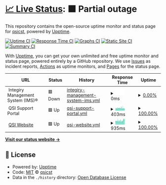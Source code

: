 # [📈 Live Status](https://qsicst.github.io/status): <!--live status--> **🟧 Partial outage**

This repository contains the open-source uptime monitor and status page for [qsicst](https://qsicst.github.io/status), powered by [Upptime](https://github.com/upptime/upptime).

[![Uptime CI](https://github.com/qsicst/status/workflows/Uptime%20CI/badge.svg)](https://github.com/qsicst/status/actions?query=workflow%3A%22Uptime+CI%22)
[![Response Time CI](https://github.com/qsicst/status/workflows/Response%20Time%20CI/badge.svg)](https://github.com/qsicst/status/actions?query=workflow%3A%22Response+Time+CI%22)
[![Graphs CI](https://github.com/qsicst/status/workflows/Graphs%20CI/badge.svg)](https://github.com/qsicst/status/actions?query=workflow%3A%22Graphs+CI%22)
[![Static Site CI](https://github.com/qsicst/status/workflows/Static%20Site%20CI/badge.svg)](https://github.com/qsicst/status/actions?query=workflow%3A%22Static+Site+CI%22)
[![Summary CI](https://github.com/qsicst/status/workflows/Summary%20CI/badge.svg)](https://github.com/qsicst/status/actions?query=workflow%3A%22Summary+CI%22)

With [Upptime](https://upptime.js.org), you can get your own unlimited and free uptime monitor and status page, powered entirely by a GitHub repository. We use [Issues](https://github.com/qsicst/status/issues) as incident reports, [Actions](https://github.com/qsicst/status/actions) as uptime monitors, and [Pages](https://qsicst.github.io/status) for the status page.

<!--start: status pages-->
<!-- This summary is generated by Upptime (https://github.com/upptime/upptime) -->
<!-- Do not edit this manually, your changes will be overwritten -->
<!-- prettier-ignore -->
| URL | Status | History | Response Time | Uptime |
| --- | ------ | ------- | ------------- | ------ |
| <img alt="" src="https://icons.duckduckgo.com/ip3/null.ico" height="13"> Integiry Management System (IMS)® | 🟥 Down | [integiry-management-system-ims.yml](https://github.com/qsicst/status/commits/HEAD/history/integiry-management-system-ims.yml) | <details><summary><img alt="Response time graph" src="./graphs/integiry-management-system-ims/response-time-week.png" height="20"> 0ms</summary><br><a href="https://qsicst.github.io/status/history/integiry-management-system-ims"><img alt="Response time 782" src="https://img.shields.io/endpoint?url=https%3A%2F%2Fraw.githubusercontent.com%2Fqsicst%2Fstatus%2FHEAD%2Fapi%2Fintegiry-management-system-ims%2Fresponse-time.json"></a><br><a href="https://qsicst.github.io/status/history/integiry-management-system-ims"><img alt="24-hour response time 0" src="https://img.shields.io/endpoint?url=https%3A%2F%2Fraw.githubusercontent.com%2Fqsicst%2Fstatus%2FHEAD%2Fapi%2Fintegiry-management-system-ims%2Fresponse-time-day.json"></a><br><a href="https://qsicst.github.io/status/history/integiry-management-system-ims"><img alt="7-day response time 0" src="https://img.shields.io/endpoint?url=https%3A%2F%2Fraw.githubusercontent.com%2Fqsicst%2Fstatus%2FHEAD%2Fapi%2Fintegiry-management-system-ims%2Fresponse-time-week.json"></a><br><a href="https://qsicst.github.io/status/history/integiry-management-system-ims"><img alt="30-day response time 0" src="https://img.shields.io/endpoint?url=https%3A%2F%2Fraw.githubusercontent.com%2Fqsicst%2Fstatus%2FHEAD%2Fapi%2Fintegiry-management-system-ims%2Fresponse-time-month.json"></a><br><a href="https://qsicst.github.io/status/history/integiry-management-system-ims"><img alt="1-year response time 773" src="https://img.shields.io/endpoint?url=https%3A%2F%2Fraw.githubusercontent.com%2Fqsicst%2Fstatus%2FHEAD%2Fapi%2Fintegiry-management-system-ims%2Fresponse-time-year.json"></a></details> | <details><summary><a href="https://qsicst.github.io/status/history/integiry-management-system-ims">0.00%</a></summary><a href="https://qsicst.github.io/status/history/integiry-management-system-ims"><img alt="All-time uptime 93.21%" src="https://img.shields.io/endpoint?url=https%3A%2F%2Fraw.githubusercontent.com%2Fqsicst%2Fstatus%2FHEAD%2Fapi%2Fintegiry-management-system-ims%2Fuptime.json"></a><br><a href="https://qsicst.github.io/status/history/integiry-management-system-ims"><img alt="24-hour uptime 0.00%" src="https://img.shields.io/endpoint?url=https%3A%2F%2Fraw.githubusercontent.com%2Fqsicst%2Fstatus%2FHEAD%2Fapi%2Fintegiry-management-system-ims%2Fuptime-day.json"></a><br><a href="https://qsicst.github.io/status/history/integiry-management-system-ims"><img alt="7-day uptime 0.00%" src="https://img.shields.io/endpoint?url=https%3A%2F%2Fraw.githubusercontent.com%2Fqsicst%2Fstatus%2FHEAD%2Fapi%2Fintegiry-management-system-ims%2Fuptime-week.json"></a><br><a href="https://qsicst.github.io/status/history/integiry-management-system-ims"><img alt="30-day uptime 1.38%" src="https://img.shields.io/endpoint?url=https%3A%2F%2Fraw.githubusercontent.com%2Fqsicst%2Fstatus%2FHEAD%2Fapi%2Fintegiry-management-system-ims%2Fuptime-month.json"></a><br><a href="https://qsicst.github.io/status/history/integiry-management-system-ims"><img alt="1-year uptime 90.75%" src="https://img.shields.io/endpoint?url=https%3A%2F%2Fraw.githubusercontent.com%2Fqsicst%2Fstatus%2FHEAD%2Fapi%2Fintegiry-management-system-ims%2Fuptime-year.json"></a></details>
| <img alt="" src="https://icons.duckduckgo.com/ip3/null.ico" height="13"> QSI Support Portal | 🟩 Up | [qsi-support-portal.yml](https://github.com/qsicst/status/commits/HEAD/history/qsi-support-portal.yml) | <details><summary><img alt="Response time graph" src="./graphs/qsi-support-portal/response-time-week.png" height="20"> 403ms</summary><br><a href="https://qsicst.github.io/status/history/qsi-support-portal"><img alt="Response time 433" src="https://img.shields.io/endpoint?url=https%3A%2F%2Fraw.githubusercontent.com%2Fqsicst%2Fstatus%2FHEAD%2Fapi%2Fqsi-support-portal%2Fresponse-time.json"></a><br><a href="https://qsicst.github.io/status/history/qsi-support-portal"><img alt="24-hour response time 359" src="https://img.shields.io/endpoint?url=https%3A%2F%2Fraw.githubusercontent.com%2Fqsicst%2Fstatus%2FHEAD%2Fapi%2Fqsi-support-portal%2Fresponse-time-day.json"></a><br><a href="https://qsicst.github.io/status/history/qsi-support-portal"><img alt="7-day response time 403" src="https://img.shields.io/endpoint?url=https%3A%2F%2Fraw.githubusercontent.com%2Fqsicst%2Fstatus%2FHEAD%2Fapi%2Fqsi-support-portal%2Fresponse-time-week.json"></a><br><a href="https://qsicst.github.io/status/history/qsi-support-portal"><img alt="30-day response time 410" src="https://img.shields.io/endpoint?url=https%3A%2F%2Fraw.githubusercontent.com%2Fqsicst%2Fstatus%2FHEAD%2Fapi%2Fqsi-support-portal%2Fresponse-time-month.json"></a><br><a href="https://qsicst.github.io/status/history/qsi-support-portal"><img alt="1-year response time 433" src="https://img.shields.io/endpoint?url=https%3A%2F%2Fraw.githubusercontent.com%2Fqsicst%2Fstatus%2FHEAD%2Fapi%2Fqsi-support-portal%2Fresponse-time-year.json"></a></details> | <details><summary><a href="https://qsicst.github.io/status/history/qsi-support-portal">100.00%</a></summary><a href="https://qsicst.github.io/status/history/qsi-support-portal"><img alt="All-time uptime 99.97%" src="https://img.shields.io/endpoint?url=https%3A%2F%2Fraw.githubusercontent.com%2Fqsicst%2Fstatus%2FHEAD%2Fapi%2Fqsi-support-portal%2Fuptime.json"></a><br><a href="https://qsicst.github.io/status/history/qsi-support-portal"><img alt="24-hour uptime 100.00%" src="https://img.shields.io/endpoint?url=https%3A%2F%2Fraw.githubusercontent.com%2Fqsicst%2Fstatus%2FHEAD%2Fapi%2Fqsi-support-portal%2Fuptime-day.json"></a><br><a href="https://qsicst.github.io/status/history/qsi-support-portal"><img alt="7-day uptime 100.00%" src="https://img.shields.io/endpoint?url=https%3A%2F%2Fraw.githubusercontent.com%2Fqsicst%2Fstatus%2FHEAD%2Fapi%2Fqsi-support-portal%2Fuptime-week.json"></a><br><a href="https://qsicst.github.io/status/history/qsi-support-portal"><img alt="30-day uptime 100.00%" src="https://img.shields.io/endpoint?url=https%3A%2F%2Fraw.githubusercontent.com%2Fqsicst%2Fstatus%2FHEAD%2Fapi%2Fqsi-support-portal%2Fuptime-month.json"></a><br><a href="https://qsicst.github.io/status/history/qsi-support-portal"><img alt="1-year uptime 99.97%" src="https://img.shields.io/endpoint?url=https%3A%2F%2Fraw.githubusercontent.com%2Fqsicst%2Fstatus%2FHEAD%2Fapi%2Fqsi-support-portal%2Fuptime-year.json"></a></details>
| <img alt="" src="https://icons.duckduckgo.com/ip3/www.qualifiedspecialists.com.ico" height="13"> [QSI Website](https://www.qualifiedspecialists.com/) | 🟩 Up | [qsi-website.yml](https://github.com/qsicst/status/commits/HEAD/history/qsi-website.yml) | <details><summary><img alt="Response time graph" src="./graphs/qsi-website/response-time-week.png" height="20"> 935ms</summary><br><a href="https://qsicst.github.io/status/history/qsi-website"><img alt="Response time 4316" src="https://img.shields.io/endpoint?url=https%3A%2F%2Fraw.githubusercontent.com%2Fqsicst%2Fstatus%2FHEAD%2Fapi%2Fqsi-website%2Fresponse-time.json"></a><br><a href="https://qsicst.github.io/status/history/qsi-website"><img alt="24-hour response time 1325" src="https://img.shields.io/endpoint?url=https%3A%2F%2Fraw.githubusercontent.com%2Fqsicst%2Fstatus%2FHEAD%2Fapi%2Fqsi-website%2Fresponse-time-day.json"></a><br><a href="https://qsicst.github.io/status/history/qsi-website"><img alt="7-day response time 935" src="https://img.shields.io/endpoint?url=https%3A%2F%2Fraw.githubusercontent.com%2Fqsicst%2Fstatus%2FHEAD%2Fapi%2Fqsi-website%2Fresponse-time-week.json"></a><br><a href="https://qsicst.github.io/status/history/qsi-website"><img alt="30-day response time 950" src="https://img.shields.io/endpoint?url=https%3A%2F%2Fraw.githubusercontent.com%2Fqsicst%2Fstatus%2FHEAD%2Fapi%2Fqsi-website%2Fresponse-time-month.json"></a><br><a href="https://qsicst.github.io/status/history/qsi-website"><img alt="1-year response time 4296" src="https://img.shields.io/endpoint?url=https%3A%2F%2Fraw.githubusercontent.com%2Fqsicst%2Fstatus%2FHEAD%2Fapi%2Fqsi-website%2Fresponse-time-year.json"></a></details> | <details><summary><a href="https://qsicst.github.io/status/history/qsi-website">100.00%</a></summary><a href="https://qsicst.github.io/status/history/qsi-website"><img alt="All-time uptime 98.95%" src="https://img.shields.io/endpoint?url=https%3A%2F%2Fraw.githubusercontent.com%2Fqsicst%2Fstatus%2FHEAD%2Fapi%2Fqsi-website%2Fuptime.json"></a><br><a href="https://qsicst.github.io/status/history/qsi-website"><img alt="24-hour uptime 100.00%" src="https://img.shields.io/endpoint?url=https%3A%2F%2Fraw.githubusercontent.com%2Fqsicst%2Fstatus%2FHEAD%2Fapi%2Fqsi-website%2Fuptime-day.json"></a><br><a href="https://qsicst.github.io/status/history/qsi-website"><img alt="7-day uptime 100.00%" src="https://img.shields.io/endpoint?url=https%3A%2F%2Fraw.githubusercontent.com%2Fqsicst%2Fstatus%2FHEAD%2Fapi%2Fqsi-website%2Fuptime-week.json"></a><br><a href="https://qsicst.github.io/status/history/qsi-website"><img alt="30-day uptime 100.00%" src="https://img.shields.io/endpoint?url=https%3A%2F%2Fraw.githubusercontent.com%2Fqsicst%2Fstatus%2FHEAD%2Fapi%2Fqsi-website%2Fuptime-month.json"></a><br><a href="https://qsicst.github.io/status/history/qsi-website"><img alt="1-year uptime 98.77%" src="https://img.shields.io/endpoint?url=https%3A%2F%2Fraw.githubusercontent.com%2Fqsicst%2Fstatus%2FHEAD%2Fapi%2Fqsi-website%2Fuptime-year.json"></a></details>

<!--end: status pages-->

[**Visit our status website →**](https://qsicst.github.io/status)

## 📄 License

- Powered by: [Upptime](https://github.com/upptime/upptime)
- Code: [MIT](./LICENSE) © [qsicst](https://qsicst.github.io/status)
- Data in the `./history` directory: [Open Database License](https://opendatacommons.org/licenses/odbl/1-0/)
